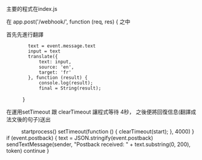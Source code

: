 
主要的程式在index.js

在 app.post('/webhook/', function (req, res) { 之中

首先先進行翻譯

            text = event.message.text
            input = text
            translate({
                text: input,
                source: 'en',
                target: 'fr'
            }, function (result) {
                console.log(result);
                final = String(result);
            }
 
 在運用setTimeout 跟 clearTimeout 讓程式等待 4秒，
 之後便將回復信息(翻譯成法文後的句子)送出
 
            startprocess()
            setTimeout(function () {
                clearTimeout(start);
            }, 4000)
        }
        if (event.postback) {
            text = JSON.stringify(event.postback)
            sendTextMessage(sender, "Postback received: " + text.substring(0, 200), token)
            continue
        }
   
